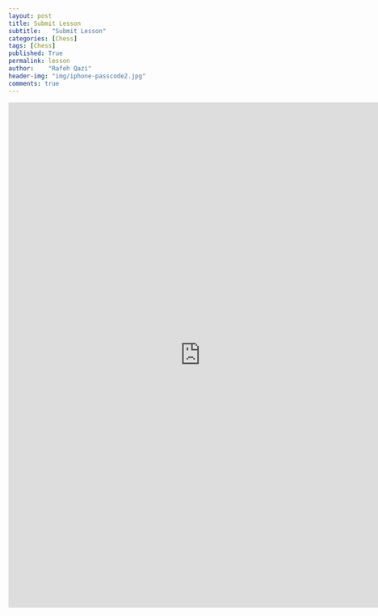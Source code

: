 ```yaml
---
layout: post
title: Submit Lesson
subtitle:   "Submit Lesson"
categories: [Chess]
tags: [Chess]
published: True
permalink: lesson
author:    "Rafeh Qazi"
header-img: "img/iphone-passcode2.jpg"
comments: true
---
```

<iframe src="https://docs.google.com/forms/d/13jflDqUR--s_HF0ec5nrA6KMu6932hO3ExCI4utHGUo/viewform?embedded=true" width="760" height="1000" frameborder="0" marginheight="0" marginwidth="0">Loading...</iframe>
